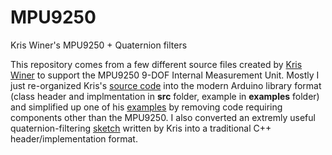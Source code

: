 # MPU9250
Kris Winer's MPU9250 + Quaternion filters

This repository comes from a few different source files created by [Kris Winer](https://github.com/kriswiner) to support the MPU9250 9-DOF Internal Measurement Unit.  Mostly I just re-organized Kris's 
[source code](https://github.com/kriswiner/MPU9250/tree/master/MPU9250_BME280_SPIFlash_Ladybug) into the modern Arduino library format (class header and implmentation in <b>src</b> folder, example in <b>examples</b> folder) and simplified up one of his [examples](https://github.com/kriswiner/MPU9250/blob/master/MPU9250_BME280_SPIFlash_Ladybug/MPU9250_BME280_SPIFlash_Ladybug.ino) by removing code requiring components other than the MPU9250.  I also converted an extremly useful quaternion-filtering [sketch](https://github.com/kriswiner/MPU9250/blob/master/quaternionFilters.ino) written by Kris into a traditional C++ header/implementation format. 
